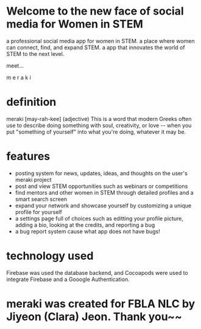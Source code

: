 # Welcome to the new face of social media for Women in STEM

a professional social media app for women in STEM.
a place where women can connect, find, and expand STEM.
a app that innovates the world of STEM to the next level.

meet...

m e r a k i

# definition

meraki [may-rah-kee] (adjective) This is a word that modern Greeks often use to describe doing something with soul, creativity, or love -- when you put "something of yourself" into what you're doing, whatever it may be.

# features
- posting system for news, updates, ideas, and thoughts on the user's meraki project
- post and view STEM opportunities such as webinars or competitions
- find mentors and other women in STEM through detailed profiles and a smart search screen
- expand your network and showcase yourself by customizing a unique profile for yourself
- a settings page full of choices such as editting your profile picture, adding a bio, looking at the credits, and reporting a bug
- a bug report system cause what app does not have bugs!

# technology used
Firebase was used the database backend, and Cocoapods were used to integrate Firebase and a Gooogle Authentication.

# meraki was created for FBLA NLC by Jiyeon (Clara) Jeon. Thank you~~
